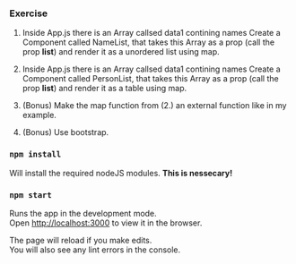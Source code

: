 
### Exercise

1. Inside App.js there is an Array callsed data1 contining names
   Create a Component called NameList, that takes this Array
   as a prop (call the prop **list**) and render it as a unordered
   list using map.

2. Inside App.js there is an Array callsed data1 contining names
   Create a Component called PersonList, that takes this Array
   as a prop (call the prop **list**) and render it as a table
   using map.

3. (Bonus) Make the map function from (2.) an external function
   like in my example.

4. (Bonus) Use bootstrap.

### `npm install`

Will install the required nodeJS modules. **This is nessecary!**

### `npm start`

Runs the app in the development mode.<br />
Open [http://localhost:3000](http://localhost:3000) to view it in the browser.

The page will reload if you make edits.<br />
You will also see any lint errors in the console.

